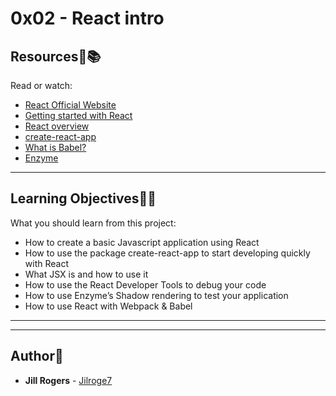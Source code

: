# 0x02 - React intro

## Resources:mag_right::books:
Read or watch:
* [React Official Website](https://intranet.hbtn.io/rltoken/gE-BlSJd2kuCjmICaLarwg)
* [Getting started with React](https://intranet.hbtn.io/rltoken/u-WhTwGovygfL6u8JXlIGw)
* [React overview](https://intranet.hbtn.io/rltoken/MtpwNZ4So29HGsFW02PQKA)
* [create-react-app](https://intranet.hbtn.io/rltoken/hCaAgJEBx6oH8bDc4yCk0A)
* [What is Babel?](https://intranet.hbtn.io/rltoken/f7sPHy1rk4YR4SdtHpGj8A)
* [Enzyme](https://intranet.hbtn.io/rltoken/CPZnPFs3O3bymj9VPF0heg)



---
## Learning Objectives:elephant:🧠
What you should learn from this project:

* How to create a basic Javascript application using React
* How to use the package create-react-app to start developing quickly with React
* What JSX is and how to use it
* How to use the React Developer Tools to debug your code
* How to use Enzyme’s Shadow rendering to test your application
* How to use React with Webpack & Babel

---
---

## Author:art:
* **Jill Rogers** - [Jilroge7](https://github.com/Jilroge7/holbertonschool-web_react.git)
